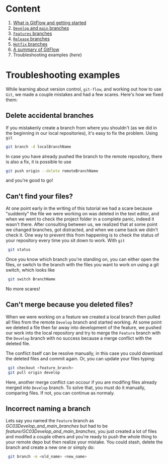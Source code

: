 # **Content**

1. [What is GitFlow and getting started](./Intro%20to%20Git%20Flow.md)
2. [`Develop` and `main` branches](./)
3. [`Features` branches](./)
4. [`Release` branches](./) 
5. [`Hotfix` branches](./)
6. [A summary of GitFlow](./A%20Summary%20of%20Git%20Flow.md) 
7. Troubleshooting examples (_here_)


# **Troubleshooting examples**

While learning about version control, `git-flow`, and working out how to use `Git`, we made a couple mistakes and had a few scares. Here's how we fixed them: 

## Delete accidental branches 
If you mistakenly create a branch from where you shouldn't (as we did in the beginning in our local repositories), it's easy to fix the problem. Using `git`
``` bash
git branch -d localBranchName
```
In case you have already pushed the branch to the remote repository, there is also a fix, it is possible to use
``` bash
git push origin --delete remoteBranchName
```
and you're good to go!

## Can't find your files? 
At one point early in the writing of this tutorial we had a scare because "suddenly" the file we were working on was deleted in the text editor, and when we went to check the project folder in a complete panic, indeed it wasn't there. After consulting between us, we realized that at some point we changed branches, got distracted, and when we came back we didn't check it. One way to prevent this from happening is to check the status of your repository every time you sit down to work. With `git`
``` bash
 git status
```
Once you know which branch you're standing on, you can either open the files, or switch to the branch with the files you want to work on using a git switch, which looks like
```bash
 git switch BranchName
```
No more scares!

## Can't merge because you deleted files?  
When we were working on a feature we created a local branch then pulled all files from the remote `Develop` branch and started working. At some point we deleted a file then far away into development of the feature, we pushed our work into the local repository and try to merge the `Feature` branch with the `Develop` branch with no success because a merge conflict with the deleted file.

The conflict itself can be resolve manually, in this case you could download the deleted files and commit again. Or, you can update your files typing: 

```bash
 git checkout <feature_branch>
 git pull origin develop 
```
Here, another merge conflict can occour if you are modifing files already merged into `Develop` branch. To solve that, you must do it manually, comparing files. If not, you can continue as normaly.

## Incorrect naming a branch
Lets say you named the `Feature` branch as _GC03Develop_and_main_branches_ but had to be _feature/GC03Develop_and_main_branches_, you just created a lot of files and modifed a couple others and you're ready to push the whole thing to your remote depo but then realize your mistake. You could stash, delete the branch and create a new one or simply do:

```bash
 git branch -m <old_name> <new_name>
```